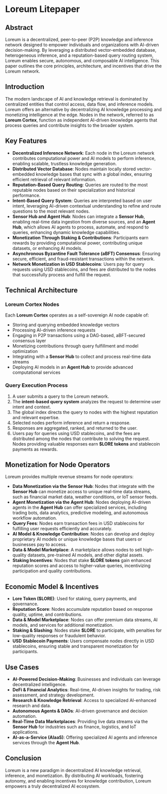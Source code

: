 # Loreum Litepaper

## Abstract
Loreum is a decentralized, peer-to-peer (P2P) knowledge and inference network designed to empower individuals and organizations with AI-driven decision-making. By leveraging a distributed vector-embedded database, heterogeneous inference, and a reputation-based query routing system, Loreum enables secure, autonomous, and composable AI intelligence. This paper outlines the core principles, architecture, and incentives that drive the Loreum network.

## Introduction
The modern landscape of AI and knowledge retrieval is dominated by centralized entities that control access, data flow, and inference models. Loreum offers an alternative by decentralizing AI knowledge processing and monetizing intelligence at the edge. Nodes in the network, referred to as **Loreum Cortex**, function as independent AI-driven knowledge agents that process queries and contribute insights to the broader system.

## Key Features
- **Decentralized Inference Network**: Each node in the Loreum network contributes computational power and AI models to perform inference, enabling scalable, trustless knowledge generation.
- **Distributed Vector Database**: Nodes maintain locally stored vector-embedded knowledge bases that sync with a global index, ensuring efficient retrieval of relevant information.
- **Reputation-Based Query Routing**: Queries are routed to the most reputable nodes based on their specialization and historical performance.
- **Intent-Based Query System**: Queries are interpreted based on user intent, leveraging AI-driven contextual understanding to refine and route questions to the most relevant nodes.
- **Sensor Hub and Agent Hub**: Nodes can integrate a **Sensor Hub**, enabling real-time data ingestion from diverse sources, and an **Agent Hub**, which allows AI agents to process, automate, and respond to queries, enhancing dynamic knowledge capabilities.
- **Monetization Through Staking & Contributions**: Participants earn rewards by providing computational power, contributing unique datasets, or enhancing AI models.
- **Asynchronous Byzantine Fault Tolerance (aBFT) Consensus**: Ensuring secure, efficient, and fraud-resistant transactions within the network.
- **Network Monetization in USD Stablecoins**: Users pay for query requests using USD stablecoins, and fees are distributed to the nodes that successfully process and fulfill the request.

## Technical Architecture
### Loreum Cortex Nodes
Each **Loreum Cortex** operates as a self-sovereign AI node capable of:

- Storing and querying embedded knowledge vectors
- Processing AI-driven inference requests
- Engaging in P2P transactions using a DAG-based, aBFT-secured consensus layer
- Monetizing contributions through query fulfillment and model optimization
- Integrating with a **Sensor Hub** to collect and process real-time data streams
- Deploying AI models in an **Agent Hub** to provide advanced computational services

### Query Execution Process
1. A user submits a query to the Loreum network.
2. The **intent-based query system** analyzes the request to determine user intent and context.
3. The global index directs the query to nodes with the highest reputation and relevant expertise.
4. Selected nodes perform inference and return a response.
5. Responses are aggregated, ranked, and returned to the user.
6. Users pay for queries using USD stablecoins, and the fees are distributed among the nodes that contribute to solving the request. Nodes providing valuable responses earn **$LORE tokens** and stablecoin payments as rewards.

## Monetization for Node Operators
Loreum provides multiple revenue streams for node operators:

- **Data Monetization via the Sensor Hub**: Nodes that integrate with the **Sensor Hub** can monetize access to unique real-time data streams, such as financial market data, weather conditions, or IoT sensor feeds.
- **Agent Monetization via the Agent Hub**: Nodes deploying AI-driven agents in the **Agent Hub** can offer specialized services, including trading bots, data analytics, predictive modeling, and autonomous workflow automation.
- **Query Fees**: Nodes earn transaction fees in USD stablecoins for fulfilling user requests efficiently and accurately.
- **AI Model & Knowledge Contribution**: Nodes can develop and deploy proprietary AI models or unique knowledge bases that users or businesses pay to access.
- **Data & Model Marketplace**: A marketplace allows nodes to sell high-quality datasets, pre-trained AI models, and other digital assets.
- **Staking Incentives**: Nodes that stake **$LORE tokens** gain enhanced reputation scores and access to higher-value queries, incentivizing participation and quality contributions.

## Economic Model & Incentives
- **Lore Token ($LORE)**: Used for staking, query payments, and governance.
- **Reputation Score**: Nodes accumulate reputation based on response quality, uptime, and contributions.
- **Data & Model Marketplace**: Nodes can offer premium data streams, AI models, and services for additional monetization.
- **Staking & Slashing**: Nodes stake **$LORE** to participate, with penalties for low-quality responses or fraudulent behavior.
- **USD Stablecoin Payments**: Users compensate nodes directly in USD stablecoins, ensuring stable and transparent monetization for participants.

## Use Cases
- **AI-Powered Decision-Making**: Businesses and individuals can leverage decentralized intelligence.
- **DeFi & Financial Analytics**: Real-time, AI-driven insights for trading, risk assessment, and strategy development.
- **Research & Knowledge Retrieval**: Access to specialized AI-enhanced research and data.
- **Autonomous Agents & DAOs**: AI-driven governance and decision automation.
- **Real-Time Data Marketplaces**: Providing live data streams via the **Sensor Hub** for industries such as finance, logistics, and IoT applications.
- **AI-as-a-Service (AIaaS)**: Offering specialized AI agents and inference services through the **Agent Hub**.

## Conclusion
Loreum is a new paradigm in decentralized AI knowledge retrieval, inference, and monetization. By distributing AI workloads, fostering autonomy, and enabling incentives for knowledge contribution, Loreum empowers a truly decentralized AI ecosystem.

